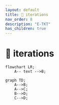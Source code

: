 ```yaml
---
layout: default
title: 🧬 iterations
nav_order: 8
description: "E-TKT"
has_children: true
---
```


# 🧬 **iterations**

```mermaid
flowchart LR;
    A-- text -->B;
```



    
```mermaid
graph TD;
    A-->B;
    A-->C;
    B-->D;
    C-->D;
    
````
